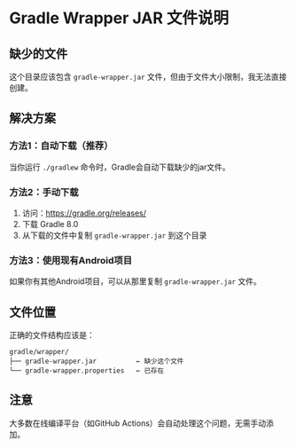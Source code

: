 # Gradle Wrapper JAR 文件说明

## 缺少的文件
这个目录应该包含 `gradle-wrapper.jar` 文件，但由于文件大小限制，我无法直接创建。

## 解决方案

### 方法1：自动下载（推荐）
当你运行 `./gradlew` 命令时，Gradle会自动下载缺少的jar文件。

### 方法2：手动下载
1. 访问：https://gradle.org/releases/
2. 下载 Gradle 8.0 
3. 从下载的文件中复制 `gradle-wrapper.jar` 到这个目录

### 方法3：使用现有Android项目
如果你有其他Android项目，可以从那里复制 `gradle-wrapper.jar` 文件。

## 文件位置
正确的文件结构应该是：
```
gradle/wrapper/
├── gradle-wrapper.jar          ← 缺少这个文件
└── gradle-wrapper.properties   ← 已存在
```

## 注意
大多数在线编译平台（如GitHub Actions）会自动处理这个问题，无需手动添加。
